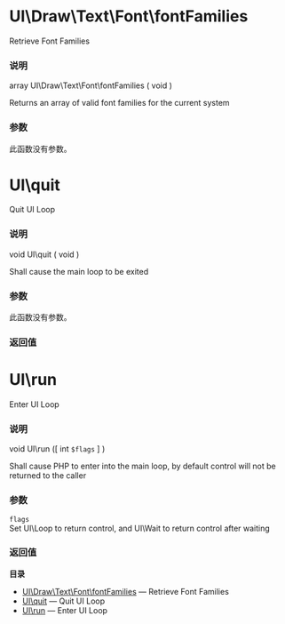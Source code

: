 UI\\Draw\\Text\\Font\\fontFamilies
==================================

Retrieve Font Families

### 说明

<span class="type">array</span> <span
class="methodname">UI\\Draw\\Text\\Font\\fontFamilies</span> ( <span
class="methodparam">void</span> )

Returns an array of valid font families for the current system

### 参数

此函数没有参数。

UI\\quit
========

Quit UI Loop

### 说明

<span class="type">void</span> <span class="methodname">UI\\quit</span>
( <span class="methodparam">void</span> )

Shall cause the main loop to be exited

### 参数

此函数没有参数。

### 返回值

UI\\run
=======

Enter UI Loop

### 说明

<span class="type">void</span> <span class="methodname">UI\\run</span>
(\[ <span class="methodparam"><span class="type">int</span>
`$flags`</span> \] )

Shall cause PHP to enter into the main loop, by default control will not
be returned to the caller

### 参数

`flags`  
Set UI\\Loop to return control, and UI\\Wait to return control after
waiting

### 返回值

**目录**

-   [UI\\Draw\\Text\\Font\\fontFamilies](/ref/ui.html#UI\Draw\Text\Font\fontFamilies)
    — Retrieve Font Families
-   [UI\\quit](/ref/ui.html#UI\quit) — Quit UI Loop
-   [UI\\run](/ref/ui.html#UI\run) — Enter UI Loop
